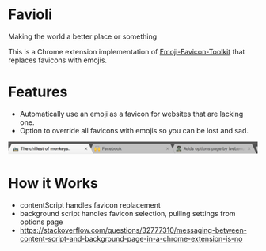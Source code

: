 Favioli
=======
Making the world a better place or something

This is a Chrome extension implementation of [Emoji-Favicon-Toolkit](https://github.com/eligrey/emoji-favicon-toolkit) that replaces favicons with emojis.

Features
=======
- Automatically use an emoji as a favicon for websites that are lacking one.
- Option to override all favicons with emojis so you can be lost and sad.

![Overriding all the things](./screenshots/screenshot-1.png)


How it Works
============
 - contentScript handles favicon replacement
 - background script handles favicon selection, pulling settings from options page
 - https://stackoverflow.com/questions/32777310/messaging-between-content-script-and-background-page-in-a-chrome-extension-is-no